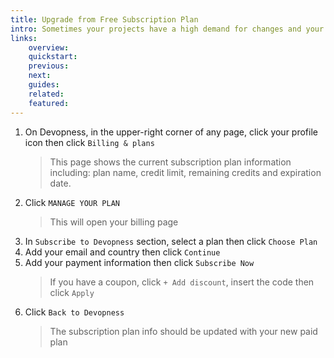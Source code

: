 ```yaml
---
title: Upgrade from Free Subscription Plan
intro: Sometimes your projects have a high demand for changes and your Devopness free credits reach the limit. Upgrade from free subscription plan to ensure your team can continue to iterate on the projects.
links:
    overview:
    quickstart:
    previous:
    next:
    guides:
    related:
    featured:
---
```


1. On Devopness, in the upper-right corner of any page, click your profile icon then click `Billing & plans`
    > This page shows the current subscription plan information including: plan name, credit limit, remaining credits and expiration date.
1. Click `MANAGE YOUR PLAN`
    > This will open your billing page
1. In `Subscribe to Devopness` section, select a plan then click `Choose Plan`
1. Add your email and country then click `Continue`
1. Add your payment information then click `Subscribe Now`
    > If you have a coupon, click `+ Add discount`, insert the code then click `Apply`
1. Click `Back to Devopness`
    > The subscription plan info should be updated with your new paid plan
